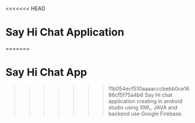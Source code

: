 <<<<<<< HEAD
# Say Hi Chat Application
=======
# Say Hi Chat App
>>>>>>> 11b054ecf510aaaacccbebb0ce1686cf5f75a4b6
Say Hi chat application creating in android studio using XML, JAVA and backend use Google Firebase.
